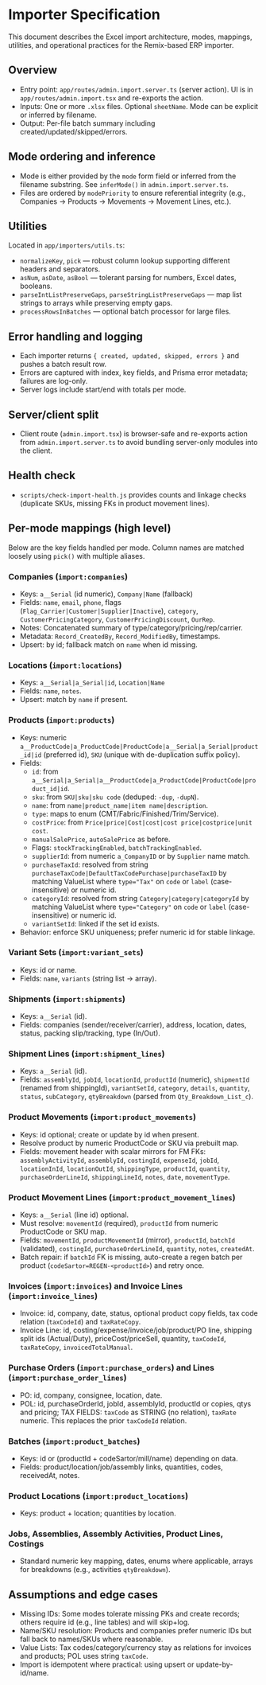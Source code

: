 # Importer Specification

This document describes the Excel import architecture, modes, mappings, utilities, and operational practices for the Remix-based ERP importer.

## Overview

- Entry point: `app/routes/admin.import.server.ts` (server action). UI is in `app/routes/admin.import.tsx` and re-exports the action.
- Inputs: One or more `.xlsx` files. Optional `sheetName`. Mode can be explicit or inferred by filename.
- Output: Per-file batch summary including created/updated/skipped/errors.

## Mode ordering and inference

- Mode is either provided by the `mode` form field or inferred from the filename substring. See `inferMode()` in `admin.import.server.ts`.
- Files are ordered by `modePriority` to ensure referential integrity (e.g., Companies → Products → Movements → Movement Lines, etc.).

## Utilities

Located in `app/importers/utils.ts`:

- `normalizeKey`, `pick` — robust column lookup supporting different headers and separators.
- `asNum`, `asDate`, `asBool` — tolerant parsing for numbers, Excel dates, booleans.
- `parseIntListPreserveGaps`, `parseStringListPreserveGaps` — map list strings to arrays while preserving empty gaps.
- `processRowsInBatches` — optional batch processor for large files.

## Error handling and logging

- Each importer returns `{ created, updated, skipped, errors }` and pushes a batch result row.
- Errors are captured with index, key fields, and Prisma error metadata; failures are log-only.
- Server logs include start/end with totals per mode.

## Server/client split

- Client route (`admin.import.tsx`) is browser-safe and re-exports action from `admin.import.server.ts` to avoid bundling server-only modules into the client.

## Health check

- `scripts/check-import-health.js` provides counts and linkage checks (duplicate SKUs, missing FKs in product movement lines).

## Per-mode mappings (high level)

Below are the key fields handled per mode. Column names are matched loosely using `pick()` with multiple aliases.

### Companies (`import:companies`)

- Keys: `a__Serial` (id numeric), `Company|Name` (fallback)
- Fields: `name`, `email`, `phone`, flags (`Flag_Carrier|Customer|Supplier|Inactive`), `category`, `CustomerPricingCategory`, `CustomerPricingDiscount`, `OurRep`.
- Notes: Concatenated summary of type/category/pricing/rep/carrier.
- Metadata: `Record_CreatedBy`, `Record_ModifiedBy`, timestamps.
- Upsert: by id; fallback match on `name` when id missing.

### Locations (`import:locations`)

- Keys: `a__Serial|a_Serial|id`, `Location|Name`
- Fields: `name`, `notes`.
- Upsert: match by `name` if present.

### Products (`import:products`)

- Keys: numeric `a__ProductCode|a_ProductCode|ProductCode|a__Serial|a_Serial|product_id|id` (preferred id), `SKU` (unique with de-duplication suffix policy).
- Fields:
  - `id`: from `a__Serial|a_Serial|a__ProductCode|a_ProductCode|ProductCode|product_id|id`.
  - `sku`: from `SKU|sku|sku code` (deduped: `-dup`, `-dupN`).
  - `name`: from `name|product_name|item name|description`.
  - `type`: maps to enum (CMT/Fabric/Finished/Trim/Service).
  - `costPrice`: from `Price|price|Cost|cost|cost price|costprice|unit cost`.
  - `manualSalePrice`, `autoSalePrice` as before.
  - Flags: `stockTrackingEnabled`, `batchTrackingEnabled`.
  - `supplierId`: from numeric `a_CompanyID` or by `Supplier` name match.
  - `purchaseTaxId`: resolved from string `purchaseTaxCode|DefaultTaxCodePurchase|purchaseTaxID` by matching ValueList where `type="Tax"` on `code` or `label` (case-insensitive) or numeric id.
  - `categoryId`: resolved from string `Category|category|categoryId` by matching ValueList where `type="Category"` on `code` or `label` (case-insensitive) or numeric id.
  - `variantSetId`: linked if the set id exists.
- Behavior: enforce SKU uniqueness; prefer numeric id for stable linkage.

### Variant Sets (`import:variant_sets`)

- Keys: id or name.
- Fields: `name`, `variants` (string list → array).

### Shipments (`import:shipments`)

- Keys: `a__Serial` (id).
- Fields: companies (sender/receiver/carrier), address, location, dates, status, packing slip/tracking, type (In/Out).

### Shipment Lines (`import:shipment_lines`)

- Keys: `a__Serial` (id).
- Fields: `assemblyId`, `jobId`, `locationId`, `productId` (numeric), `shipmentId` (renamed from shippingId), `variantSetId`, `category`, `details`, `quantity`, `status`, `subCategory`, `qtyBreakdown` (parsed from `Qty_Breakdown_List_c`).

### Product Movements (`import:product_movements`)

- Keys: id optional; create or update by id when present.
- Resolve product by numeric ProductCode or SKU via prebuilt map.
- Fields: movement header with scalar mirrors for FM FKs: `assemblyActivityId`, `assemblyId`, `costingId`, `expenseId`, `jobId`, `locationInId`, `locationOutId`, `shippingType`, `productId`, `quantity`, `purchaseOrderLineId`, `shippingLineId`, `notes`, `date`, `movementType`.

### Product Movement Lines (`import:product_movement_lines`)

- Keys: `a__Serial` (line id) optional.
- Must resolve: `movementId` (required), `productId` from numeric ProductCode or SKU map.
- Fields: `movementId`, `productMovementId` (mirror), `productId`, `batchId` (validated), `costingId`, `purchaseOrderLineId`, `quantity`, `notes`, `createdAt`.
- Batch repair: if `batchId` FK is missing, auto-create a regen batch per product (`codeSartor=REGEN-<productId>`) and retry once.

### Invoices (`import:invoices`) and Invoice Lines (`import:invoice_lines`)

- Invoice: id, company, date, status, optional product copy fields, tax code relation (`taxCodeId`) and `taxRateCopy`.
- Invoice Line: id, costing/expense/invoice/job/product/PO line, shipping split ids (Actual/Duty), priceCost/priceSell, quantity, `taxCodeId`, `taxRateCopy`, `invoicedTotalManual`.

### Purchase Orders (`import:purchase_orders`) and Lines (`import:purchase_order_lines`)

- PO: id, company, consignee, location, date.
- POL: id, purchaseOrderId, jobId, assemblyId, productId or copies, qtys and pricing; TAX FIELDS: `taxCode` as STRING (no relation), `taxRate` numeric. This replaces the prior `taxCodeId` relation.

### Batches (`import:product_batches`)

- Keys: id or (productId + codeSartor/mill/name) depending on data.
- Fields: product/location/job/assembly links, quantities, codes, receivedAt, notes.

### Product Locations (`import:product_locations`)

- Keys: product + location; quantities by location.

### Jobs, Assemblies, Assembly Activities, Product Lines, Costings

- Standard numeric key mapping, dates, enums where applicable, arrays for breakdowns (e.g., activities `qtyBreakdown`).

## Assumptions and edge cases

- Missing IDs: Some modes tolerate missing PKs and create records; others require id (e.g., line tables) and will skip+log.
- Name/SKU resolution: Products and companies prefer numeric IDs but fall back to names/SKUs where reasonable.
- Value Lists: Tax codes/category/currency stay as relations for invoices and products; POL uses string `taxCode`.
- Import is idempotent where practical: using upsert or update-by-id/name.
